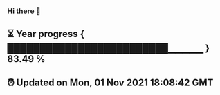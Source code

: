 ### Hi there 👋
⏳ Year progress { █████████████████████████▁▁▁▁▁ } 83.49 %
---
⏰ Updated on Mon, 01 Nov 2021 18:08:42 GMT
---
